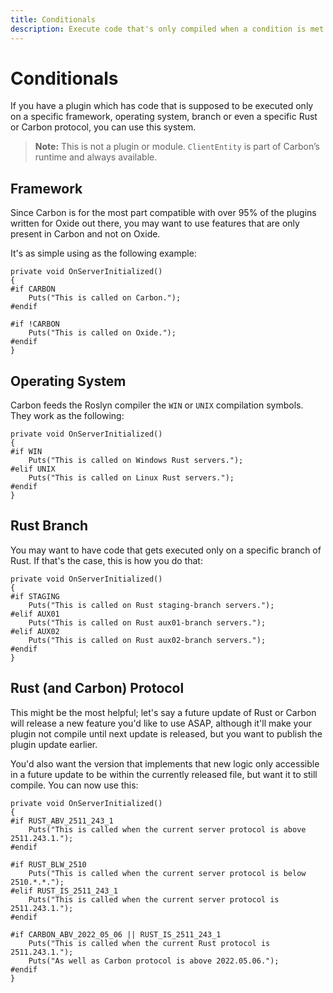 ```yaml
---
title: Conditionals
description: Execute code that's only compiled when a condition is met.
---
```


# Conditionals

If you have a plugin which has code that is supposed to be executed only on a specific framework, operating system, branch or even a specific Rust or Carbon protocol, you can use this system.

> **Note:** This is not a plugin or module. `ClientEntity` is part of Carbon’s runtime and always available.

## Framework
Since Carbon is for the most part compatible with over 95% of the plugins written for Oxide out there, you may want to use features that are only present in Carbon and not on Oxide.

It's as simple using as the following example:

```csharp:line-numbers
private void OnServerInitialized()
{
#if CARBON
    Puts("This is called on Carbon.");
#endif

#if !CARBON
    Puts("This is called on Oxide.");
#endif
}
```

## Operating System
Carbon feeds the Roslyn compiler the `WIN` or `UNIX` compilation symbols. They work as the following:

```csharp:line-numbers
private void OnServerInitialized()
{
#if WIN
    Puts("This is called on Windows Rust servers.");
#elif UNIX
    Puts("This is called on Linux Rust servers.");
#endif
}
```

## Rust Branch
You may want to have code that gets executed only on a specific branch of Rust. If that's the case, this is how you do that:

```csharp:line-numbers
private void OnServerInitialized()
{
#if STAGING
    Puts("This is called on Rust staging-branch servers.");
#elif AUX01
    Puts("This is called on Rust aux01-branch servers.");
#elif AUX02
    Puts("This is called on Rust aux02-branch servers.");
#endif
}
```

## Rust (and Carbon) Protocol
This might be the most helpful; let's say a future update of Rust or Carbon will release a new feature you'd like to use ASAP, although it'll make your plugin not compile until next update is released, but you want to publish the plugin update earlier. 

You'd also want the version that implements that new logic only accessible in a future update to be within the currently released file, but want it to still compile. You can now use this:

```csharp:line-numbers
private void OnServerInitialized()
{
#if RUST_ABV_2511_243_1
    Puts("This is called when the current server protocol is above 2511.243.1.");
#endif

#if RUST_BLW_2510
    Puts("This is called when the current server protocol is below 2510.*.*.");
#elif RUST_IS_2511_243_1
    Puts("This is called when the current server protocol is 2511.243.1.");
#endif

#if CARBON_ABV_2022_05_06 || RUST_IS_2511_243_1
    Puts("This is called when the current Rust protocol is 2511.243.1.");
    Puts("As well as Carbon protocol is above 2022.05.06.");
#endif
}
```